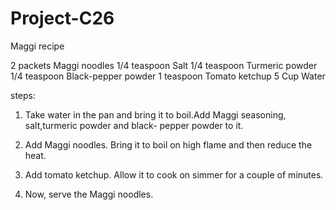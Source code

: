 # Project-C26
Maggi recipe

2 packets Maggi noodles
1/4 teaspoon Salt
1/4 teaspoon Turmeric powder
1/4 teaspoon Black-pepper powder
1 teaspoon Tomato ketchup
5 Cup Water

steps:
1) Take water in the pan and bring it to boil.Add Maggi seasoning, salt,turmeric powder and black- pepper powder to it.

2) Add Maggi noodles. Bring it to boil on high flame and then reduce the heat.

3) Add tomato ketchup. Allow it to cook on simmer for a couple of minutes.

4) Now, serve the Maggi noodles.


